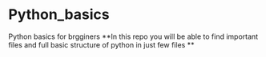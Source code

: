 # Python_basics
Python basics for brgginers
**In this repo you will be able to find important files and full basic structure of python in just few files
**



